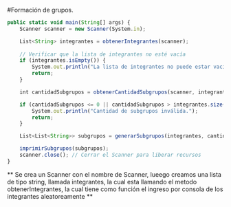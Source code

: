 #Formación de grupos.



``` javascript
public static void main(String[] args) {
    Scanner scanner = new Scanner(System.in);

    List<String> integrantes = obtenerIntegrantes(scanner);
    
    // Verificar que la lista de integrantes no esté vacía
    if (integrantes.isEmpty()) {
        System.out.println("La lista de integrantes no puede estar vacía.");
        return;
    }

    int cantidadSubgrupos = obtenerCantidadSubgrupos(scanner, integrantes.size());

    if (cantidadSubgrupos <= 0 || cantidadSubgrupos > integrantes.size()) {
        System.out.println("Cantidad de subgrupos inválida.");
        return;
    }

    List<List<String>> subgrupos = generarSubgrupos(integrantes, cantidadSubgrupos);

    imprimirSubgrupos(subgrupos);
    scanner.close(); // Cerrar el Scanner para liberar recursos
}

```
** Se crea un Scanner con el nombre de Scanner, lueego creamos una lista de tipo string, llamada integrantes, la cual esta llamando el metodo obtenerIntegrantes, la cual tiene como función el ingreso por consola de los integrantes aleatoreamente  **

